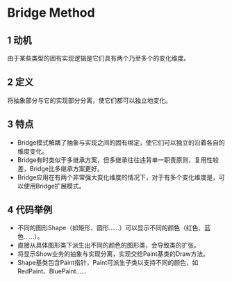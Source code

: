 # Bridge Method
## 1 动机
由于某些类型的固有实现逻辑是它们具有两个乃至多个的变化维度。
## 2 定义
将抽象部分与它的实现部分分离，使它们都可以独立地变化。
## 3 特点
- Bridge模式解耦了抽象与实现之间的固有绑定，使它们可以独立的沿着各自的维度变化。
- Bridge有时类似于多继承方案，但多继承往往违背单一职责原则，复用性较差，Bridge比多继承方案更好。
- Bridge应用在有两个非常强大变化维度的情况下，对于有多个变化维度是，可以使用Bridge扩展模式。
## 4 代码举例
- 不同的图形Shape（如矩形、圆形……）可以显示不同的颜色（红色、蓝色……）。
- 直接从具体图形类下派生出不同的颜色的图形类，会导致类的扩张。
- 将显示Show业务的抽象与实现分离，实现交给Paint基类的Draw方法。
- Shape基类包含Paint指针，Paint可派生子类以支持不同的颜色，如RedPaint、BluePaint……